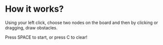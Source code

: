 # How it works?

Using your left click, choose two nodes on the board and then by clicking or dragging, draw obstacles.

Press SPACE to start, or press C to clear!